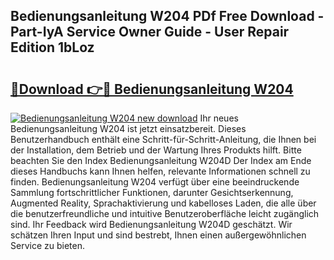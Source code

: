## Bedienungsanleitung W204 PDf Free Download - Part-IyA Service Owner Guide - User Repair Edition 1bLoz

# <h2><a href="http://df0fw2.blite.top/?on=Bedienungsanleitung+W204">🔗Download 👉🔴 Bedienungsanleitung W204</a></h2>

[![Bedienungsanleitung W204 new download](https://i.imgur.com/lujVjoI.png)](http://df0fw2.blite.top/?on=Bedienungsanleitung+W204)
Ihr neues Bedienungsanleitung W204 ist jetzt einsatzbereit. Dieses Benutzerhandbuch enthält eine Schritt-für-Schritt-Anleitung, die Ihnen bei der Installation, dem Betrieb und der Wartung Ihres Produkts hilft. Bitte beachten Sie den Index Bedienungsanleitung W204D Der Index am Ende dieses Handbuchs kann Ihnen helfen, relevante Informationen schnell zu finden. Bedienungsanleitung W204 verfügt über eine beeindruckende Sammlung fortschrittlicher Funktionen, darunter Gesichtserkennung, Augmented Reality, Sprachaktivierung und kabelloses Laden, die alle über die benutzerfreundliche und intuitive Benutzeroberfläche leicht zugänglich sind. Ihr Feedback wird Bedienungsanleitung W204D geschätzt. Wir schätzen Ihren Input und sind bestrebt, Ihnen einen außergewöhnlichen Service zu bieten.

